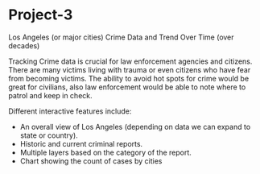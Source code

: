 # Project-3

Los Angeles (or major cities) Crime Data and Trend Over Time (over decades)

Tracking Crime data is crucial for law enforcement agencies and citizens. There are many victims living with trauma or even citizens who have fear from becoming victims. The ability to avoid hot spots for crime would be great for civilians, also law enforcement would be able to note where to patrol and keep in check.

Different interactive features include:
- An overall view of Los Angeles (depending on data we can expand to state or country).
- Historic and current criminal reports.
- Multiple layers based on the category of the report.
- Chart showing the count of cases by cities
